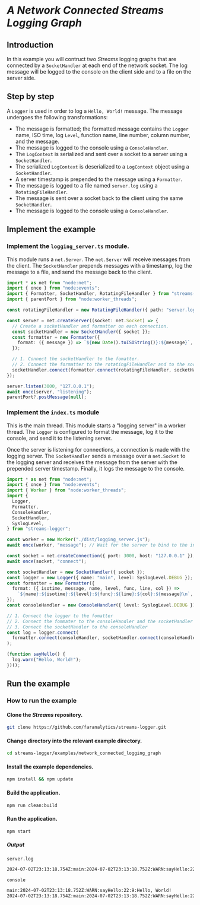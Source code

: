 # _A Network Connected Streams Logging Graph_

## Introduction

In this example you will contruct two _Streams_ logging graphs that are connected by a `SocketHandler` at each end of the network socket. The log message will be logged to the console on the client side and to a file on the server side.

## Step by step

A `Logger` is used in order to log a `Hello, World!` message. The message undergoes the following transformations:

- The message is formatted; the formatted message contains the `Logger` name, ISO time, log `Level`, function name, line number, column number, and the message.
- The message is logged to the console using a `ConsoleHandler`.
- The `LogContext` is serialized and sent over a socket to a server using a `SocketHandler`.
- The serialized `LogContext` is deserialized to a `LogContext` object using a `SocketHandler`.
- A server timestamp is prepended to the message using a `Formatter`.
- The message is logged to a file named `server.log` using a `RotatingFileHandler`.
- The message is sent over a socket back to the client using the same `SocketHandler`.
- The message is logged to the console using a `ConsoleHandler`.

## Implement the example

### Implement the `logging_server.ts` module.

This module runs a `net.Server`. The `net.Server` will receive messages from the client. The `SocketHandler` prepends messages with a timestamp, log the message to a file, and send the message back to the client.

```ts
import * as net from "node:net";
import { once } from "node:events";
import { Formatter, SocketHandler, RotatingFileHandler } from "streams-logger";
import { parentPort } from "node:worker_threads";

const rotatingFileHandler = new RotatingFileHandler({ path: "server.log" });

const server = net.createServer((socket: net.Socket) => {
  // Create a socketHandler and formatter on each connection.
  const socketHandler = new SocketHandler({ socket });
  const formatter = new Formatter({
    format: ({ message }) => `${new Date().toISOString()}:${message}`,
  });

  // 1. Connect the socketHandler to the fomatter.
  // 2. Connect the formatter to the rotatingFileHandler and to the socketHandler; the message will be sent back to the client.
  socketHandler.connect(formatter.connect(rotatingFileHandler, socketHandler));
});

server.listen(3000, "127.0.0.1");
await once(server, "listening");
parentPort?.postMessage(null);
```

### Implement the `index.ts` module

This is the main thread. This module starts a "logging server" in a worker thread. The `Logger` is configured to format the message, log it to the console, and send it to the listening server.

Once the server is listening for connections, a connection is made with the logging server. The `SocketHandler` sends a message over a `net.Socket` to the logging server and receives the message from the server with the prepended server timestamp. Finally, it logs the message to the console.

```ts
import * as net from "node:net";
import { once } from "node:events";
import { Worker } from "node:worker_threads";
import {
  Logger,
  Formatter,
  ConsoleHandler,
  SocketHandler,
  SyslogLevel,
} from "streams-logger";

const worker = new Worker("./dist/logging_server.js");
await once(worker, "message"); // Wait for the server to bind to the interface.

const socket = net.createConnection({ port: 3000, host: "127.0.0.1" });
await once(socket, "connect");

const socketHandler = new SocketHandler({ socket });
const logger = new Logger({ name: "main", level: SyslogLevel.DEBUG });
const formatter = new Formatter({
  format: ({ isotime, message, name, level, func, line, col }) =>
    `${name}:${isotime}:${level}:${func}:${line}:${col}:${message}\n`,
});
const consoleHandler = new ConsoleHandler({ level: SyslogLevel.DEBUG });

// 1. Connect the logger to the fomatter
// 2. Connect the fommater to the consoleHandler and the socketHandler
// 3. Connect the socketHandler to the consoleHandler
const log = logger.connect(
  formatter.connect(consoleHandler, socketHandler.connect(consoleHandler))
);

(function sayHello() {
  log.warn("Hello, World!");
})();
```

## Run the example

### How to run the example

#### Clone the _Streams_ repository.

```bash
git clone https://github.com/faranalytics/streams-logger.git
```

#### Change directory into the relevant example directory.

```bash
cd streams-logger/examples/network_connected_logging_graph
```

#### Install the example dependencies.

```bash
npm install && npm update
```

#### Build the application.

```bash
npm run clean:build
```

#### Run the application.

```bash
npm start
```

##### Output

`server.log`

```bash
2024-07-02T23:13:18.754Z:main:2024-07-02T23:13:18.752Z:WARN:sayHello:22:9:Hello, World!
```

`console`

```bash
main:2024-07-02T23:13:18.752Z:WARN:sayHello:22:9:Hello, World!
2024-07-02T23:13:18.754Z:main:2024-07-02T23:13:18.752Z:WARN:sayHello:22:9:Hello, World!
```

